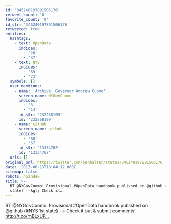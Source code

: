 ```yaml
---
id: '345240197891506176'
retweet_count: '0'
favorite_count: '0'
id_str: '345240197891506176'
retweeted: true
entities:
  hashtags:
    - text: OpenData
      indices:
        - '28'
        - '37'
    - text: NYS
      indices:
        - '69'
        - '73'
  symbols: []
  user_mentions:
    - name: 'Archive: Governor Andrew Cuomo'
      screen_name: NYGovCuomo
      indices:
        - '3'
        - '14'
      id_str: '232268199'
      id: '232268199'
    - name: GitHub
      screen_name: github
      indices:
        - '60'
        - '67'
      id_str: '13334762'
      id: '13334762'
  urls: []
original_url: https://twitter.com/benbalter/status/345240197891506176
date: '2013-06-13T18:04:12.000Z'
sitemap: false
robots: noindex
title: >-
  RT @NYGovCuomo: Provisional #OpenData handbook published on @github (#NYS 1st
  state) --&gt; Check it…
---
```


RT @NYGovCuomo: Provisional #OpenData handbook published on @github (#NYS 1st state) --&gt; Check it out &amp; submit comments! http://t.co/mBLxUP…